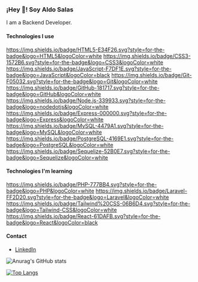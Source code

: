 ### ¡Hey 👋! Soy Aldo Salas

I am a Backend Developer.

#### Technologies I use

https://img.shields.io/badge/HTML5-E34F26.svg?style=for-the-badge&logo=HTML5&logoColor=white
https://img.shields.io/badge/CSS3-1572B6.svg?style=for-the-badge&logo=CSS3&logoColor=white
https://img.shields.io/badge/JavaScript-F7DF1E.svg?style=for-the-badge&logo=JavaScript&logoColor=black
https://img.shields.io/badge/Git-F05032.svg?style=for-the-badge&logo=Git&logoColor=white
https://img.shields.io/badge/GitHub-181717.svg?style=for-the-badge&logo=GitHub&logoColor=white
https://img.shields.io/badge/Node.js-339933.svg?style=for-the-badge&logo=nodedotjs&logoColor=white
https://img.shields.io/badge/Express-000000.svg?style=for-the-badge&logo=Express&logoColor=white
https://img.shields.io/badge/MySQL-4479A1.svg?style=for-the-badge&logo=MySQL&logoColor=white
https://img.shields.io/badge/PostgreSQL-4169E1.svg?style=for-the-badge&logo=PostgreSQL&logoColor=white
https://img.shields.io/badge/Sequelize-52B0E7.svg?style=for-the-badge&logo=Sequelize&logoColor=white

#### Technologies I'm learning

https://img.shields.io/badge/PHP-777BB4.svg?style=for-the-badge&logo=PHP&logoColor=white
https://img.shields.io/badge/Laravel-FF2D20.svg?style=for-the-badge&logo=Laravel&logoColor=white
https://img.shields.io/badge/Tailwind%20CSS-06B6D4.svg?style=for-the-badge&logo=Tailwind-CSS&logoColor=white
https://img.shields.io/badge/React-61DAFB.svg?style=for-the-badge&logo=React&logoColor=black

#### Contact

- [LinkedIn](https://linkedin.com/in/aldosalasrdz)

![Anurag's GitHub stats](https://github-readme-stats.vercel.app/api?username=aldosalasrdz&show_icons=true)

[![Top Langs](https://github-readme-stats.vercel.app/api/top-langs/?username=aldosalasrdz&layout=compact)](https://github.com/anuraghazra/github-readme-stats)
